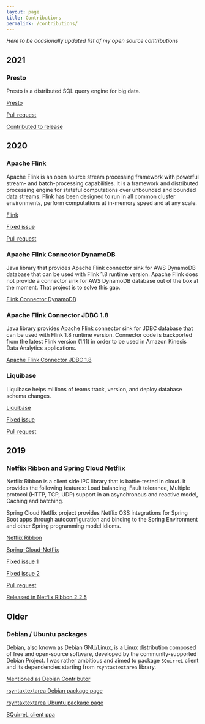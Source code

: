 ```yaml
---
layout: page
title: Contributions
permalink: /contributions/
---
```


*Here to be ocasionally updated list of my open source contributions*

## 2021

### Presto

Presto is a distributed SQL query engine for big data.

[Presto](https://github.com/prestodb/presto)

[Pull request](https://github.com/prestodb/presto/pull/15537)

[Contributed to release](https://prestodb.io/docs/current/release/release-0.249.html#contributors)

## 2020

### Apache Flink

Apache Flink is an open source stream processing framework with powerful stream- and batch-processing capabilities.
It is a framework and distributed processing engine for stateful computations over unbounded and bounded data streams. Flink has been designed to run in all common cluster environments, perform computations at in-memory speed and at any scale.

[Flink](https://flink.apache.org/)

[Fixed issue](https://issues.apache.org/jira/browse/FLINK-18865)

[Pull request](https://github.com/apache/flink/pull/13096)

### Apache Flink Connector DynamoDB

Java library that provides Apache Flink connector sink for AWS DynamoDB database that can be used with Flink 1.8 runtime version.
Apache Flink does not provide a connector sink for AWS DynamoDB database out of the box at the moment. 
That project is to solve this gap.

[Flink Connector DynamoDB](https://github.com/klarna-incubator/flink-connector-dynamodb)

### Apache Flink Connector JDBC 1.8

Java library provides Apache Flink connector sink for JDBC database that can be used with Flink 1.8 runtime version. Connector code is backported from the latest Flink version (1.11) in order to be used in Amazon Kinesis Data Analytics applications.

[Apache Flink Connector JDBC 1.8](https://github.com/klarna-incubator/flink-connector-jdbc-1.8)


### Liquibase

Liquibase helps millions of teams track, version, and deploy database schema changes.

[Liquibase](https://github.com/liquibase/docker)

[Fixed issue](https://github.com/liquibase/docker/issues/33)

[Pull request](https://github.com/liquibase/docker/pull/34)


## 2019

### Netflix Ribbon and Spring Cloud Netflix

Netflix Ribbon is a client side IPC library that is battle-tested in cloud. It provides the following features: Load balancing, Fault tolerance, Multiple protocol (HTTP, TCP, UDP) support in an asynchronous and reactive model, Caching and batching.

Spring Cloud Netflix project provides Netflix OSS integrations for Spring Boot apps through autoconfiguration and binding to the Spring Environment and other Spring programming model idioms.

[Netflix Ribbon](https://github.com/Netflix/ribbon)

[Spring-Cloud-Netflix](https://github.com/spring-cloud/spring-cloud-netflix)

[Fixed issue 1](https://github.com/Netflix/ribbon/issues/370)

[Fixed issue 2](https://github.com/spring-cloud/spring-cloud-netflix/issues/2752)

[Pull request](https://github.com/Netflix/ribbon/pull/357)

[Released in Netflix Ribbon 2.2.5](https://github.com/Netflix/ribbon/releases/tag/v2.2.5)

## Older

### Debian / Ubuntu packages

Debian, also known as Debian GNU/Linux, is a Linux distribution composed of free and open-source software, developed by the community-supported Debian Project. I was rather ambitious and aimed to package `SQuirreL` client and its dependencies starting from `rsyntaxtextarea` library. 

[Mentioned as Debian Contributor](http://www.debian.org/News/weekly/2011/08/#newcontributors)

[rsyntaxtextarea Debian package page](https://packages.debian.org/source/stable/rsyntaxtextarea)

[rsyntaxtextarea Ubuntu package page](https://packages.ubuntu.com/source/bionic/rsyntaxtextarea)

[SQuirreL client ppa](https://launchpad.net/~rk13/+archive/rk13-ppa)


